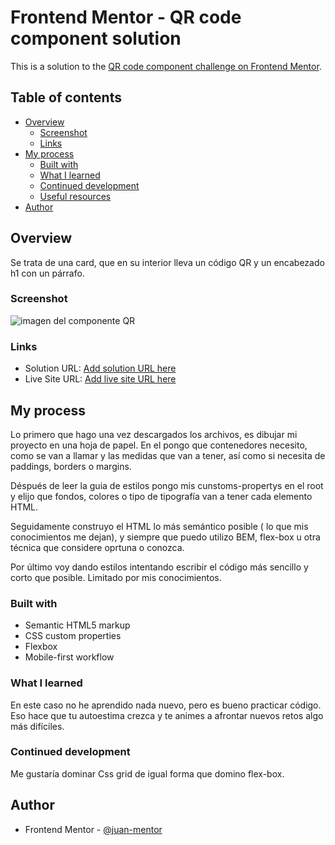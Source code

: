# Frontend Mentor - QR code component solution

This is a solution to the [QR code component challenge on Frontend Mentor](https://www.frontendmentor.io/challenges/qr-code-component-iux_sIO_H).

## Table of contents

- [Overview](#overview)
  - [Screenshot](#screenshot)
  - [Links](#links)
- [My process](#my-process)
  - [Built with](#built-with)
  - [What I learned](#what-i-learned)
  - [Continued development](#continued-development)
  - [Useful resources](#useful-resources)
- [Author](#author)
  



## Overview
Se trata de una card, que en su interior lleva un código QR y un encabezado h1 con un párrafo.

### Screenshot
![imagen del componente QR](../images/component-qr-mobile.png)

### Links

- Solution URL: [Add solution URL here](https://github.com/juan-mentor/qr-code-component-main-ruta-aprendizaje.git)
- Live Site URL: [Add live site URL here](https://juan-mentor.github.io/qr-code-component-main-ruta-aprendizaje/)

## My process
 Lo primero que hago una vez descargados los archivos, es dibujar mi proyecto en una hoja de papel. En el pongo que contenedores
 necesito, como se van a llamar y las medidas que van a tener, así como si necesita de paddings, borders o margins.

 Déspués de leer la guia de estilos pongo mis cunstoms-propertys en el root y elijo que fondos, colores o tipo de tipografía van
 a tener cada elemento HTML.

 Seguidamente construyo el HTML lo más semántico posible ( lo que mis conocimientos me dejan), y siempre que puedo utilizo BEM, 
 flex-box u otra técnica que considere oprtuna o conozca.

 Por último voy dando estilos intentando escribir el código más sencillo y corto que posible. Limitado por mis conocimientos.

### Built with

- Semantic HTML5 markup
- CSS custom properties
- Flexbox
- Mobile-first workflow

### What I learned
En este caso no he aprendido nada nuevo, pero es bueno practicar código. Eso hace que tu autoestima crezca y te animes a afrontar
nuevos retos algo más difíciles.

### Continued development

Me gustaría dominar Css grid de igual forma que domino flex-box.

## Author

- Frontend Mentor - [@juan-mentor](https://www.frontendmentor.io/profile/juan-mentor)
